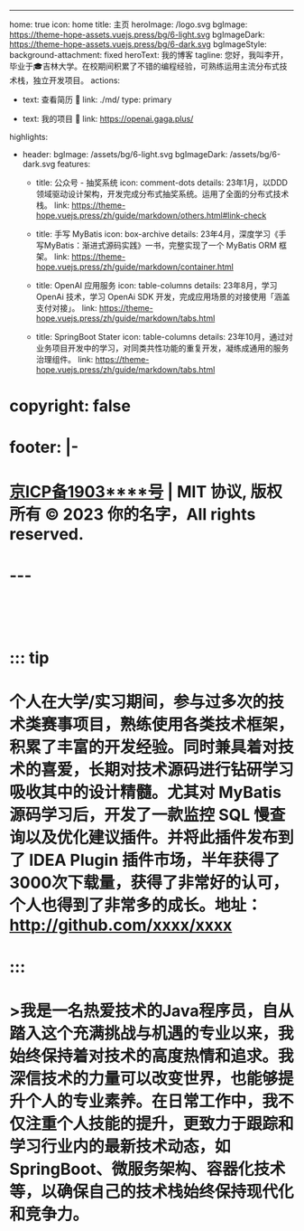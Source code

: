 ---
home: true
icon: home
title: 主页
heroImage: /logo.svg
bgImage: https://theme-hope-assets.vuejs.press/bg/6-light.svg
bgImageDark: https://theme-hope-assets.vuejs.press/bg/6-dark.svg
bgImageStyle:
  background-attachment: fixed
heroText: 我的博客
tagline: 您好，我叫李开，毕业于🎓吉林大学。在校期间积累了不错的编程经验，可熟练运用主流分布式技术栈，独立开发项目。
actions:
  - text: 查看简历 👣
    link: ./md/
    type: primary

  - text: 我的项目 💐
    link: https://openai.gaga.plus/

highlights:
  - header: 
    bgImage: /assets/bg/6-light.svg
    bgImageDark: /assets/bg/6-dark.svg
    features:
      - title: 公众号 - 抽奖系统
        icon: comment-dots
        details: 23年1月，以DDD领域驱动设计架构，开发完成分布式抽奖系统。运用了全面的分布式技术栈。
        link: https://theme-hope.vuejs.press/zh/guide/markdown/others.html#link-check

      - title: 手写 MyBatis
        icon: box-archive
        details: 23年4月，深度学习《手写MyBatis：渐进式源码实践》一书，完整实现了一个 MyBatis ORM 框架。
        link: https://theme-hope.vuejs.press/zh/guide/markdown/container.html

      - title: OpenAI 应用服务
        icon: table-columns
        details: 23年8月，学习 OpenAi 技术，学习 OpenAi SDK 开发，完成应用场景的对接使用「涵盖支付对接」。
        link: https://theme-hope.vuejs.press/zh/guide/markdown/tabs.html
        
      - title: SpringBoot Stater
        icon: table-columns
        details: 23年10月，通过对业务项目开发中的学习，对同类共性功能的重复开发，凝练成通用的服务治理组件。
        link: https://theme-hope.vuejs.press/zh/guide/markdown/tabs.html

# copyright: false
# footer: |-
#   <div class="content"><a href="http://beian.miit.gov.cn" target="_blank">京ICP备1903****号</a> | MIT 协议, 版权所有 © 2023 你的名字，All rights reserved.</div>
# ---

# <br/>

# ::: tip

# 个人在大学/实习期间，参与过多次的技术类赛事项目，熟练使用各类技术框架，积累了丰富的开发经验。同时兼具着对技术的喜爱，长期对技术源码进行钻研学习吸收其中的设计精髓。尤其对 MyBatis 源码学习后，开发了一款监控 SQL 慢查询以及优化建议插件。并将此插件发布到了 IDEA Plugin 插件市场，半年获得了3000次下载量，获得了非常好的认可，个人也得到了非常多的成长。地址：http://github.com/xxxx/xxxx

# :::

# >我是一名热爱技术的Java程序员，自从踏入这个充满挑战与机遇的专业以来，我始终保持着对技术的高度热情和追求。我深信技术的力量可以改变世界，也能够提升个人的专业素养。在日常工作中，我不仅注重个人技能的提升，更致力于跟踪和学习行业内的最新技术动态，如SpringBoot、微服务架构、容器化技术等，以确保自己的技术栈始终保持现代化和竞争力。